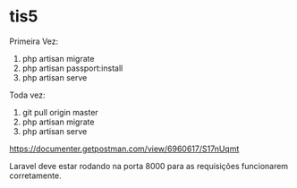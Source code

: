 # tis5

Primeira Vez:

1) php artisan migrate
2) php artisan passport:install
3) php artisan serve

Toda vez:

1) git pull origin master
2) php artisan migrate
3) php artisan serve


https://documenter.getpostman.com/view/6960617/S17nUqmt


Laravel deve estar rodando na porta 8000 para as requisições funcionarem corretamente.